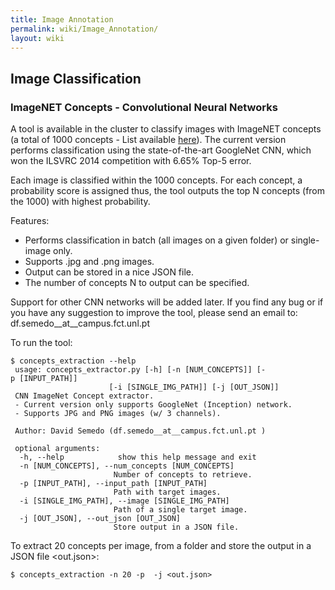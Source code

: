 ```yaml
---
title: Image Annotation
permalink: wiki/Image_Annotation/
layout: wiki
---
```


Image Classification
--------------------

### ImageNET Concepts - Convolutional Neural Networks

A tool is available in the cluster to classify images with ImageNET
concepts (a total of 1000 concepts - List available
[here](http://image-net.org/challenges/LSVRC/2014/browse-synsets)). The
current version performs classification using the state-of-the-art
GoogleNet CNN, which won the ILSVRC 2014 competition with 6.65% Top-5
error.

Each image is classified within the 1000 concepts. For each concept, a
probability score is assigned thus, the tool outputs the top N concepts
(from the 1000) with highest probability.

Features:

-   Performs classification in batch (all images on a given folder) or
    single-image only.
-   Supports .jpg and .png images.
-   Output can be stored in a nice JSON file.
-   The number of concepts N to output can be specified.

Support for other CNN networks will be added later. If you find any bug
or if you have any suggestion to improve the tool, please send an email
to: df.semedo\_\_at\_\_campus.fct.unl.pt

To run the tool:

`$ concepts_extraction --help`  
` usage: concepts_extractor.py [-h] [-n [NUM_CONCEPTS]] [-p [INPUT_PATH]]`  
`                      [-i [SINGLE_IMG_PATH]] [-j [OUT_JSON]]`  
` CNN ImageNet Concept extractor.`  
` - Current version only supports GoogleNet (Inception) network.`  
` - Supports JPG and PNG images (w/ 3 channels).`  
  
` Author: David Semedo (df.semedo__at__campus.fct.unl.pt )`  
  
` optional arguments:`  
`  -h, --help            show this help message and exit`  
`  -n [NUM_CONCEPTS], --num_concepts [NUM_CONCEPTS]`  
`                       Number of concepts to retrieve.`  
`  -p [INPUT_PATH], --input_path [INPUT_PATH]`  
`                       Path with target images.`  
`  -i [SINGLE_IMG_PATH], --image [SINGLE_IMG_PATH]`  
`                       Path of a single target image.`  
`  -j [OUT_JSON], --out_json [OUT_JSON]`  
`                       Store output in a JSON file.`

To extract 20 concepts per image, from a folder <folder> and store the
output in a JSON file \<out.json\>:

`$ concepts_extraction -n 20 -p `<folder>` -j <out.json>`
